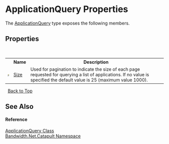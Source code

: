 ﻿# ApplicationQuery Properties
 

The <a href ="T_Bandwidth_Net_Catapult_ApplicationQuery.md">ApplicationQuery</a> type exposes the following members.


## Properties
&nbsp;<table><tr><th></th><th>Name</th><th>Description</th></tr><tr><td>![Public property](media/pubproperty.gif "Public property")</td><td><a href ="P_Bandwidth_Net_Catapult_ApplicationQuery_Size.md">Size</a></td><td>
Used for pagination to indicate the size of each page requested for querying a list of applications. If no value is specified the default value is 25 (maximum value 1000).</td></tr></table>&nbsp;
<a href="#applicationquery-properties">Back to Top</a>

## See Also


#### Reference
<a href ="T_Bandwidth_Net_Catapult_ApplicationQuery.md">ApplicationQuery Class</a><br /><a href ="N_Bandwidth_Net_Catapult.md">Bandwidth.Net.Catapult Namespace</a><br />